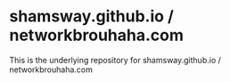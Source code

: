 # shamsway.github.io / networkbrouhaha.com

This is the underlying repository for shamsway.github.io / networkbrouhaha.com
